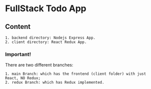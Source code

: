 # FullStack Todo App

## Content
    1. backend directory: Nodejs Express App.
    2. client directory: React Redux App.

### Important!
There are two different branches:

    1. main Branch: which has the frontend (client folder) with just React, NO Redux;
    2. redux Branch: which has Redux implemented.
